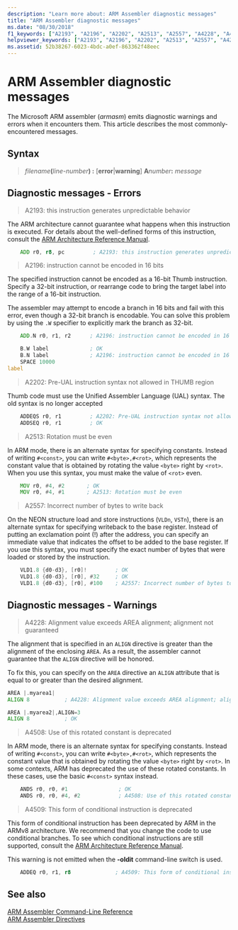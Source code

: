```yaml
---
description: "Learn more about: ARM Assembler diagnostic messages"
title: "ARM Assembler diagnostic messages"
ms.date: "08/30/2018"
f1_keywords: ["A2193", "A2196", "A2202", "A2513", "A2557", "A4228", "A4508", "A4509"]
helpviewer_keywords: ["A2193", "A2196", "A2202", "A2513", "A2557", "A4228", "A4508", "A4509"]
ms.assetid: 52b38267-6023-4bdc-a0ef-863362f48eec
---
```

# ARM Assembler diagnostic messages

The Microsoft ARM assembler (*armasm*) emits diagnostic warnings and errors when it encounters them. This article describes the most commonly-encountered messages.

## Syntax

> <em>filename</em>**(**<em>line-number</em>**) :** \[**error**|**warning**] **A**<em>number</em>**:** *message*

## Diagnostic messages - Errors

> A2193: this instruction generates unpredictable behavior

The ARM architecture cannot guarantee what happens when this instruction is executed.  For details about the well-defined forms of this instruction, consult the [ARM Architecture Reference Manual](https://go.microsoft.com/fwlink/p/?linkid=246464).

```asm
    ADD r0, r8, pc         ; A2193: this instruction generates unpredictable behavior
```

> A2196: instruction cannot be encoded in 16 bits

The specified instruction cannot be encoded as a 16-bit Thumb instruction.  Specify a 32-bit instruction, or rearrange code to bring the target label into the range of a 16-bit instruction.

The assembler may attempt to encode a branch in 16 bits and fail with this error, even though a 32-bit branch is encodable. You can solve this problem by using the `.W` specifier to explicitly mark the branch as 32-bit.

```asm
    ADD.N r0, r1, r2      ; A2196: instruction cannot be encoded in 16 bits

    B.W label             ; OK
    B.N label             ; A2196: instruction cannot be encoded in 16 bits
    SPACE 10000
label
```

> A2202: Pre-UAL instruction syntax not allowed in THUMB region

Thumb code must use the Unified Assembler Language (UAL) syntax.  The old syntax is no longer accepted

```asm
    ADDEQS r0, r1         ; A2202: Pre-UAL instruction syntax not allowed in THUMB region
    ADDSEQ r0, r1         ; OK
```

> A2513: Rotation must be even

In ARM mode, there is an alternate syntax for specifying constants.  Instead of writing `#<const>`, you can write `#<byte>,#<rot>`, which represents the constant value that is obtained by rotating the value `<byte>` right by `<rot>`.  When you use this syntax, you must make the value of `<rot>` even.

```asm
    MOV r0, #4, #2       ; OK
    MOV r0, #4, #1       ; A2513: Rotation must be even
```

> A2557: Incorrect number of bytes to write back

On the NEON structure load and store instructions (`VLDn`, `VSTn`), there is an alternate syntax for specifying writeback to the base register.  Instead of putting an exclamation point (!) after the address, you can specify an immediate value that indicates the offset to be added to the base register.  If you use this syntax, you must specify the exact number of bytes that were loaded or stored by the instruction.

```asm
    VLD1.8 {d0-d3}, [r0]!         ; OK
    VLD1.8 {d0-d3}, [r0], #32     ; OK
    VLD1.8 {d0-d3}, [r0], #100    ; A2557: Incorrect number of bytes to write back
```

## Diagnostic messages - Warnings

> A4228: Alignment value exceeds AREA alignment; alignment not guaranteed

The alignment that is specified in an `ALIGN` directive is greater than the alignment of the enclosing `AREA`.  As a result, the assembler cannot guarantee that the `ALIGN` directive will be honored.

To fix this, you can specify on the `AREA` directive an `ALIGN` attribute that is equal to or greater than the desired alignment.

```asm
AREA |.myarea1|
ALIGN 8           ; A4228: Alignment value exceeds AREA alignment; alignment not guaranteed

AREA |.myarea2|,ALIGN=3
ALIGN 8           ; OK
```

> A4508: Use of this rotated constant is deprecated

In ARM mode, there is an alternate syntax for specifying constants.  Instead of writing `#<const>`, you can write `#<byte>,#<rot>`, which represents the constant value that is obtained by rotating the value `<byte>` right by `<rot>`.  In some contexts, ARM has deprecated the use of these rotated constants. In these cases, use the basic `#<const>` syntax instead.

```asm
    ANDS r0, r0, #1                ; OK
    ANDS r0, r0, #4, #2            ; A4508: Use of this rotated constant is deprecated
```

> A4509: This form of conditional instruction is deprecated

This form of conditional instruction has been deprecated by ARM in the ARMv8 architecture. We recommend that you change the code to use conditional branches. To see which conditional instructions are still supported, consult the [ARM Architecture Reference Manual](https://go.microsoft.com/fwlink/p/?linkid=246464).

This warning is not emitted when the **-oldit** command-line switch is used.

```asm
    ADDEQ r0, r1, r8              ; A4509: This form of conditional instruction is deprecated
```

## See also

[ARM Assembler Command-Line Reference](../../assembler/arm/arm-assembler-command-line-reference.md)<br/>
[ARM Assembler Directives](../../assembler/arm/arm-assembler-directives.md)<br/>
